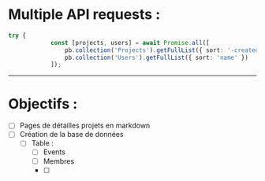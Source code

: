 # Multiple API requests : 
```ts
try {
            const [projects, users] = await Promise.all([
                pb.collection('Projects').getFullList({ sort: '-created' }),
                pb.collection('Users').getFullList({ sort: 'name' })
            ]);
```

---
# Objectifs : 
- [ ] Pages de détailles  projets en markdown
- [ ] Création de la base de données 
  - [ ] Table : 
    - [ ] Events
    - [ ] Membres
    - [ ] 